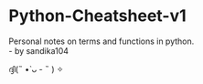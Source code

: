 # Python-Cheatsheet-v1
Personal notes on terms and functions in python.  
\- by sandika104

ദ്ദി(˵ •̀ ᴗ - ˵ ) ✧
